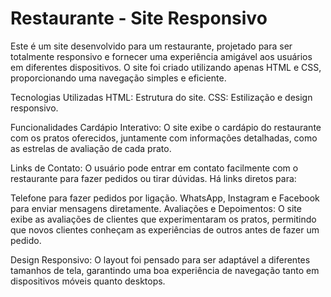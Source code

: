 # Restaurante - Site Responsivo

 Este é um site desenvolvido para um restaurante, projetado para ser totalmente responsivo e fornecer uma experiência amigável aos usuários em diferentes dispositivos. O site foi criado utilizando apenas HTML e CSS, proporcionando uma navegação simples e eficiente.

 Tecnologias Utilizadas
HTML: Estrutura do site.
CSS: Estilização e design responsivo.

Funcionalidades
Cardápio Interativo: O site exibe o cardápio do restaurante com os pratos oferecidos, juntamente com informações detalhadas, como as estrelas de avaliação de cada prato.

Links de Contato: O usuário pode entrar em contato facilmente com o restaurante para fazer pedidos ou tirar dúvidas. Há links diretos para:

Telefone para fazer pedidos por ligação.
WhatsApp, Instagram e Facebook para enviar mensagens diretamente.
Avaliações e Depoimentos: O site exibe as avaliações de clientes que experimentaram os pratos, permitindo que novos clientes conheçam as experiências de outros antes de fazer um pedido.

Design Responsivo: O layout foi pensado para ser adaptável a diferentes tamanhos de tela, garantindo uma boa experiência de navegação tanto em dispositivos móveis quanto desktops.


